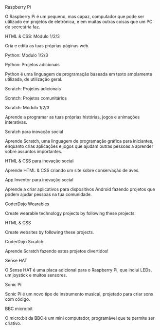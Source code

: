 Raspberry Pi

O Raspberry Pi é um pequeno, mas capaz, computador que pode ser utilizado em projetos de eletrónica, e em muitas outras coisas que um PC de secretária faz.

HTML & CSS: Módulo 1/2/3

Cria e edita as tuas próprias páginas web.

Python: Módulo 1/2/3

Python: Projetos adicionais

Python é uma linguagem de programação baseada em texto amplamente utilizada, de utilização geral.

Scratch: Projetos adicionais

Scratch: Projetos comunitários

Scratch: Módulo 1/2/3

Aprende a programar as tuas próprias histórias, jogos e animações interativas.

Scratch para inovação social

Aprende Scratch, uma linguagem de programação gráfica para iniciantes, enquanto crias aplicações e jogos que ajudam outras pessoas a aprender sobre assuntos importantes.

HTML & CSS para inovação social

Aprende HTML & CSS criando um site sobre conservação de aves.

App Inventor para inovação social

Aprende a criar aplicativos para dispositivos Android fazendo projetos que podem ajudar pessoas na tua comunidade.

CoderDojo Wearables

Create wearable technology projects by following these projects.

HTML & CSS

Create websites by following these projects.

CoderDojo Scratch

Aprende Scratch fazendo estes projetos divertidos!

Sense HAT

O Sense HAT é uma placa adicional para o Raspberry Pi, que inclui LEDs, um joystick e muitos sensores.

Sonic Pi

Sonic Pi é um novo tipo de instrumento musical, projetado para criar sons com código.

BBC micro:bit

O micro:bit da BBC é um mini computador, programável que te permite ser criativo.